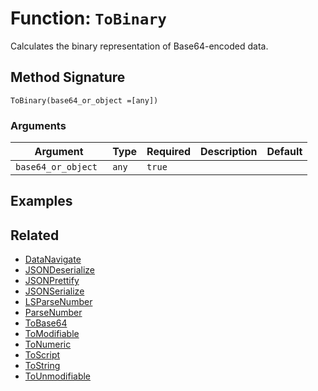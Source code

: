 [comment]: # (Note: This documentation is generated dynamically in the build process.  To modify the contents, change the javadoc on the _invoke method of the BIF class)

# Function: `ToBinary`

Calculates the binary representation of Base64-encoded data.

## Method Signature

```
ToBinary(base64_or_object =[any])
```

### Arguments


| Argument | Type | Required | Description | Default |
|----------|------|----------|-------------|---------|
| `base64_or_object ` | `any` | `true` |  |  |

## Examples



## Related

  * [DataNavigate](./DataNavigate.md)
  * [JSONDeserialize](./JSONDeserialize.md)
  * [JSONPrettify](./JSONPrettify.md)
  * [JSONSerialize](./JSONSerialize.md)
  * [LSParseNumber](./LSParseNumber.md)
  * [ParseNumber](./ParseNumber.md)
  * [ToBase64](./ToBase64.md)
  * [ToModifiable](./ToModifiable.md)
  * [ToNumeric](./ToNumeric.md)
  * [ToScript](./ToScript.md)
  * [ToString](./ToString.md)
  * [ToUnmodifiable](./ToUnmodifiable.md)
